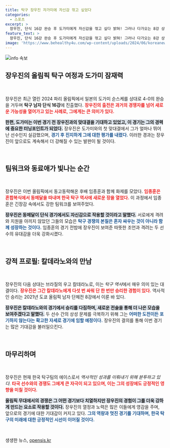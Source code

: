 ```yaml
---
title: 탁구 장우진 자가미에 자신감 꺾고 싶었다
categories:
  - 스포츠
excerpt: >
  장우진, 단식 16강 완승 후 도가미에게 자신감을 꺾고 싶다 밝혀! 그러나 다가오는 8강 상대는 천적 칼데라노. 긴장 속 메달 도전의 행보가 주목된다!
feature_text: >
  장우진, 단식 16강 완승 후 도가미에게 자신감을 꺾고 싶다 밝혀! 그러나 다가오는 8강 상대는 천적 칼데라노. 긴장 속 메달 도전의 행보가 주목된다!
image: 'https://www.behealthy4u.com/wp-content/uploads/2024/06/koreanews.jpg'
---
```


<p><img src="https://www.behealthy4u.com/wp-content/uploads/2024/06/koreanews.jpg" alt="info 속보" /></p>

<h2 data-ke-size="size26">장우진의 올림픽 탁구 여정과 도가미 잠재력</h2>

<p data-ke-size="size16">&nbsp;</p>  

<p>장우진은 최근 열린 2024 파리 올림픽에서 일본의 도가미 순스케를 상대로 4-0의 완승을 거두며 <strong>탁구 남자 단식 16강</strong>에 진출했다. <b><span style="color: #ee2323;">장우진의 출전은 과거의 경쟁자를 넘어 새로운 가능성을 열어가고 있는 사례로, 그에게는 큰 의미가 있다.</span></b> </p>

<p><b><span style="background-color: #21538527;">한편, 도가미는 이번 경기 전 장우진과의 맞대결을 기대하고 있었고, 이 경기는 그의 경력에 중요한 터닝포인트가 되었다.</span></b> 장우진은 도가미와의 첫 맞대결에서 그가 얼마나 뛰어난 선수인지 실감했으며, <b><span style="color: #1a5490;">경기 후 진지하게 그에 대한 평가를 내렸다.</span></b> 이러한 경과는 장우진이 앞으로도 계속해서 더 강해질 수 있는 발판이 될 것이다. </p>

<p data-ke-size="size16">&nbsp;</p>  

<h2 data-ke-size="size26">팀워크와 동료애가 빛나는 순간</h2>

<p data-ke-size="size16">&nbsp;</p>  

<p>장우진은 이번 올림픽에서 동고동락해온 후배 임종훈과 함께 화제를 모았다. <b><span style="color: #ee2323;">임종훈은 혼합복식에서 동메달을 따내며 한국 탁구 역사에 새로운 장을 열었다.</span></b> 이 과정에서 임종훈은 긴장감 속에서도 강한 팀워크를 보여주었다. </p>

<p><b><span style="background-color: #21538527;">장우진은 동메달이 단식 경기에서도 자신감으로 작용할 것이라고 말했다.</span></b> 서로에게 격려와 지원을 아끼지 않았던 그들의 모습은 <b><span style="color: #1a5490;">탁구 경쟁의 본질은 혼자 싸우는 것이 아니라 함께 성장하는 것이다.</span></b> 임종훈의 경기 전밤에 장우진이 보여준 따뜻한 조언과 격려는 두 선수의 유대감을 더욱 강화시켰다. </p>

<p data-ke-size="size16">&nbsp;</p>  

<h2 data-ke-size="size26">강적 프로필: 칼데라노와의 만남</h2>

<p data-ke-size="size16">&nbsp;</p>  

<p>장우진의 다음 상대는 브라질의 우고 칼데라노로, 이는 <em>탁구 역사</em>에서 매우 의미 있는 대결이다. <b><span style="color: #ee2323;">장우진은 그간 칼데라노에게 다섯 번 싸워 단 한 번만 승리한 경험이 있다.</span></b> 역사적인 승리는 2021년 도쿄 올림픽 남자 단체전 8강에서 이룬 바 있다. </p>

<p><b><span style="background-color: #21538527;">장우진은 칼데라노와의 경기에서 승리를 다짐하며, 새로운 전술을 통해 더 나은 모습을 보여주겠다고 말했다.</span></b> 두 선수 간의 상성 문제를 극복하기 위해 그는 <b><span style="color: #1a5490;">어떠한 도전이든 포기하지 않는다는 확고한 자세로 경기에 임할 예정이다.</span></b> 장우진의 결의를 통해 이번 경기는 많은 기대감을 불러일으킨다. </p>

<p data-ke-size="size16">&nbsp;</p>  

<h2 data-ke-size="size26">마무리하며</h2>

<p data-ke-size="size16">&nbsp;</p>  

<p>장우진은 현재 한국 탁구팀의 에이스로서 <em>역사적인 성과를 이뤄내기 위해 분투하고 있다.</em> <b><span style="color: #ee2323;">타국 선수와의 경쟁도 그에게 큰 자극이 되고 있으며, 이는 그의 성장에도 긍정적인 영향을 미칠 것이다.</span></b> </p>

<p><b><span style="background-color: #21538527;">올림픽 무대에서의 경쟁은 그 어떤 경기보다 치열하지만 장우진의 경험이 그를 더욱 강하게 만드는 요소로 작용할 것이다.</span></b> 장우진의 열정과 노력은 많은 이들에게 영감을 주며, 앞으로의 경기에 대한 기대감이 커지고 있다. <b><span style="color: #1a5490;">그의 역량과 멋진 경기를 기대하며, 한국 탁구의 미래에 대한 긍정적인 시선이 이어질 것이다.</span></b> </p>

<p data-ke-size="size16">&nbsp;</p>
생생한 뉴스, <a href="https://opensis.kr" rel="dofollow">opensis.kr</a>


